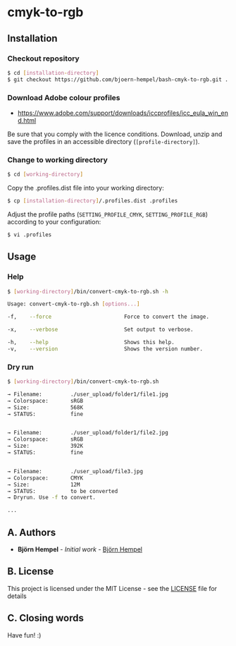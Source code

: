 # cmyk-to-rgb

## Installation

### Checkout repository

```bash
$ cd [installation-directory]
$ git checkout https://github.com/bjoern-hempel/bash-cmyk-to-rgb.git .
```

### Download Adobe colour profiles

* https://www.adobe.com/support/downloads/iccprofiles/icc_eula_win_end.html

Be sure that you comply with the licence conditions. Download, unzip and save the profiles in an accessible directory (`[profile-directory]`).

### Change to working directory

```bash
$ cd [working-directory]
```

Copy the .profiles.dist file into your working directory:

```bash
$ cp [installation-directory]/.profiles.dist .profiles
```

Adjust the profile paths (`SETTING_PROFILE_CMYK`, `SETTING_PROFILE_RGB`) according to your configuration:

```bash
$ vi .profiles
```

## Usage

### Help

```bash
$ [working-directory]/bin/convert-cmyk-to-rgb.sh -h

Usage: convert-cmyk-to-rgb.sh [options...]

-f,    --force                       Force to convert the image.

-x,    --verbose                     Set output to verbose.

-h,    --help                        Shows this help.
-v,    --version                     Shows the version number.
```

### Dry run

```bash
$ [working-directory]/bin/convert-cmyk-to-rgb.sh

→ Filename:         ./user_upload/folder1/file1.jpg
→ Colorspace:       sRGB
→ Size:             568K
→ STATUS:           fine


→ Filename:         ./user_upload/folder1/file2.jpg
→ Colorspace:       sRGB
→ Size:             392K
→ STATUS:           fine


→ Filename:         ./user_upload/file3.jpg
→ Colorspace:       CMYK
→ Size:             12M
→ STATUS:           to be converted
→ Dryrun. Use -f to convert.

...
```



## A. Authors

* **Björn Hempel** - *Initial work* - [Björn Hempel](https://github.com/bjoern-hempel)

## B. License

This project is licensed under the MIT License - see the [LICENSE](LICENSE) file for details

## C. Closing words

Have fun! :)
